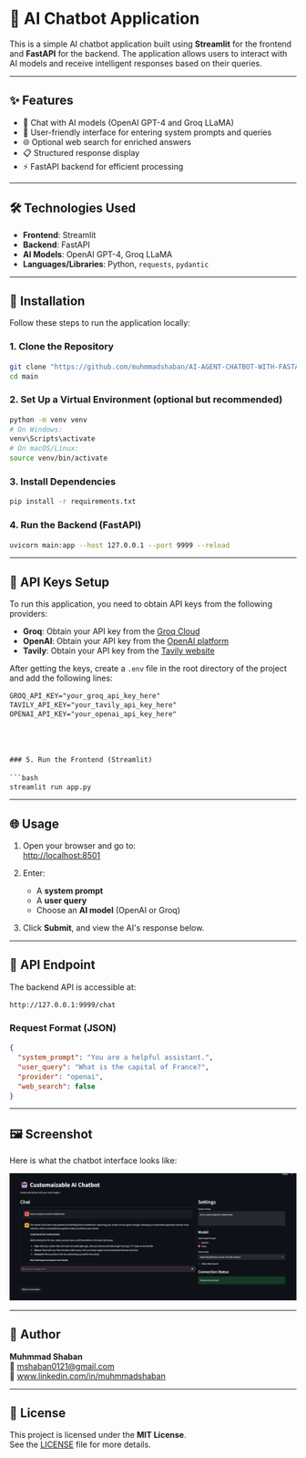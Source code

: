 # 🤖 AI Chatbot Application

This is a simple AI chatbot application built using **Streamlit** for the frontend and **FastAPI** for the backend. The application allows users to interact with AI models and receive intelligent responses based on their queries.

---

## ✨ Features

- 🧠 Chat with AI models (OpenAI GPT-4 and Groq LLaMA)
- 💬 User-friendly interface for entering system prompts and queries
- 🌐 Optional web search for enriched answers
- 📋 Structured response display
- ⚡ FastAPI backend for efficient processing

---

## 🛠️ Technologies Used

- **Frontend**: Streamlit  
- **Backend**: FastAPI  
- **AI Models**: OpenAI GPT-4, Groq LLaMA  
- **Languages/Libraries**: Python, `requests`, `pydantic`  

---

## 🚀 Installation

Follow these steps to run the application locally:

### 1. Clone the Repository

```bash
git clone "https://github.com/muhmmadshaban/AI-AGENT-CHATBOT-WITH-FASTAPI"
cd main
```

### 2. Set Up a Virtual Environment (optional but recommended)

```bash
python -m venv venv
# On Windows:
venv\Scripts\activate
# On macOS/Linux:
source venv/bin/activate
```

### 3. Install Dependencies

```bash
pip install -r requirements.txt
```

### 4. Run the Backend (FastAPI)

```bash
uvicorn main:app --host 127.0.0.1 --port 9999 --reload
```

---

## 🔑 API Keys Setup

To run this application, you need to obtain API keys from the following providers:

- **Groq**: Obtain your API key from the [Groq Cloud](https://groq.com/)
- **OpenAI**: Obtain your API key from the [OpenAI platform](https://platform.openai.com/)
- **Tavily**: Obtain your API key from the [Tavily website](https://tavily.com/)

After getting the keys, create a `.env` file in the root directory of the project and add the following lines:

```env
GROQ_API_KEY="your_groq_api_key_here"
TAVILY_API_KEY="your_tavily_api_key_here"
OPENAI_API_KEY="your_openai_api_key_here"




### 5. Run the Frontend (Streamlit)

```bash
streamlit run app.py
```

---

## 🌐 Usage

1. Open your browser and go to:  
   [http://localhost:8501](http://localhost:8501)

2. Enter:
   - A **system prompt**
   - A **user query**
   - Choose an **AI model** (OpenAI or Groq)

3. Click **Submit**, and view the AI's response below.

---

## 📡 API Endpoint

The backend API is accessible at:

```
http://127.0.0.1:9999/chat
```

### Request Format (JSON)

```json
{
  "system_prompt": "You are a helpful assistant.",
  "user_query": "What is the capital of France?",
  "provider": "openai",
  "web_search": false
}
```

---

## 🖼️ Screenshot

Here is what the chatbot interface looks like:

![Chat Interface](images/chat.png)



---

## 👤 Author

**Muhmmad Shaban**  
📧 mshaban0121@gmail.com  
🔗 www.linkedin.com/in/muhmmadshaban

---

## 📄 License

This project is licensed under the **MIT License**.  
See the [LICENSE](LICENSE) file for more details.
